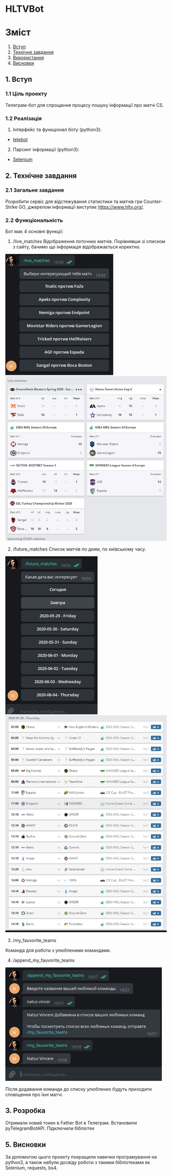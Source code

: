 # HLTVBot

# Зміст

1. [Вступ](#introduction)
2. [Технічне завдання](#techtask)
3. [Використання](#howto)
4. [Висновки](#conclusion)


##  1. Вступ <a name="introduction"></a>
### 1.1 Ціль проекту

Телеграм-бот для спрощення процесу пошуку інформації про матчі CS.

### 1.2 Реалізація

1. Інтерфейс та функціонал боту (python3):
* [telebot](https://pypi.org/project/telebot/)

2. Парсинг інформації (python3):
*  [Selenium](https://selenium-python.readthedocs.io/)

## 2. Технічне завдання <a name="techtask"></a>

### 2.1 Загальне завдання

Розробити сервіс для відстежування статистики та матчів гри Counter-Strike GO, джерелом інформації виступає https://www.hltv.org/. 

### 2.2 Функціональність
 
 Бот має 4 основні функції:
 1. /live_matches 
 Відображення поточних матчів. Порівнявши зі списком з сайту, бачимо що інформація відображається коректно.
 
 ![Альтернативный текст](https://github.com/CLII412/ipz2/blob/master/screenshots/live_command.jpg?raw=true)
 ![Альтернативный текст](https://github.com/CLII412/ipz2/blob/master/screenshots/live_page.jpg?raw=true)
 
 2. /future_matches 
 Список матчів по дням, по київському часу.
 
 ![Альтернативный текст](https://github.com/CLII412/ipz2/blob/master/screenshots/future.jpg?raw=true)
 ![Альтернативный текст](https://github.com/CLII412/ipz2/blob/master/screenshots/future_page.jpg?raw=true)
 
 3. /my_fauvorite_teams 
 
 Команда для роботи з улюбленими командами.
 
 4. /append_my_fauvorite_teams  
 
 ![Альтернативный текст](https://github.com/CLII412/ipz2/blob/master/screenshots/append_command.jpg?raw=true)
 
 Після додавання команди до списку улюблених будуть приходити сповіщення про їхні матчі.

## 3. Розробка  <a name="development"></a>
Отримали новий токен в Father Bot в Телеграм.
Встановили pyTelegramBotAPI.
Підключили бібліотек


## 5. Висновки  <a name="conclusion"></a> 

За допомогою цього проекту покращили навички програмування на python3, а також набули досвіду роботи з такими бібліотеками як Selenium, requests, bs4.

